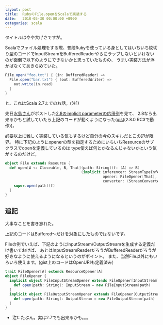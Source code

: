 ```yaml
---
layout: post
title:  RubyのFile.openをScalaで実装する
date:   2010-05-30 00:00:00 +0900
categories: scala
---
```


タイトルはやや大げさですが。

Scalaでファイル処理をする際、普段Rubyを使っている身としてはいちいち紋切り型のコードでInputStreamをBufferedReaderやらにラップしないといけないのが面倒で以下のようにできないかと思っていたものの、
うまい実装方法が浮かばなくてあきらめていた。

```scala
File.open("foo.txt") { (in: BufferedReader) =>
  File.open("bar.txt") { (out: BufferedWriter) =>
    out.write(in.read)
  }
}
```

と、これはScala 2.7までのお話。(注1)

先日[水島さん](http://d.hatena.ne.jp/kmizushima/)がポストした[2.8のimplicit parameterの応用例](http://gist.github.com/408693)を見て、
2.8なら出来るかもと試していたら上記のコードが動くようになった([gist](http://gist.github.com/418960)(2.8.0 RC3で動作))。

必要以上に難しく実装している気もするけど自分の今のスキルだとこの辺が限界。 特に下記のようにopenerの型を指定するためにいちいちResourceのサブクラスでopenを定義しているのは type使えば何とかなるんじゃないかという気がするのだけど。

```scala
object File extends Resource {
  def open[A <: Closeable, B, That](path: String)(f: (A) => B)
                                   (implicit inferencer: StreamTypeInferencer[A, That],
                                             opener: FileOpener[That],
                                             converter: (StreamConverter[That]) => A): B = {
    super.open(path)(f)
  }
}
```

## 追記
大事なことを書き忘れた。

上記のコードはBuffered〜だけを対象にしたものではないです。

Fileの例でいえば、下記のようにInputStream/OutputStreamを生成する定義だけ書いておけば、 あとはInputStreamReaderだろうがBufferedReaderだろうが好きなように使えるようになるというのがポイント。 
また、当然File以外にもいろいろ使えます。(gist上のコードはOpenURIも定義済み)

```scala
trait FileOpener[A] extends ResourceOpener[A]
object FileOpener {
  implicit object FileInputStreamOpener extends FileOpener[InputStream] {
    def open(path: String): InputStream = new FileInputStream(path)
  }
  implicit object FileOutputStreamOpener extends FileOpener[OutputStream] {
    def open(path: String): OutputStream = new FileOutputStream(path)
  }
}
```

* 注1: たぶん。実は2.7でも出来るかも。。。
